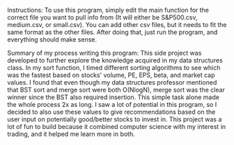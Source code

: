 Instructions:
To use this program, simply edit the main function for the correct file you want to pull info from (It will either be S&P500.csv, medium.csv, or small.csv).
You can add other csv files, but it needs to fit the same format as the other files.
After doing that, just run the program, and everything should make sense.

Summary of my process writing this program:
This side project was developed to further explore the knowledge acquired in my data structures class.
In my sort function, I timed different sorting algorithms to see which was the fastest based on stocks' volume, PE, EPS, beta, and market cap values. I found that even though my data structures professor mentioned that BST sort and merge sort were both O(NlogN), merge sort was the clear winner since the BST also required insertion. This simple task alone made the whole process 2x as long.
I saw a lot of potential in this program, so I decided to also use these values to give recommendations based on the user input on potentially good/better stocks to invest in.
This project was a lot of fun to build because it combined computer science with my interest in trading, and it helped me learn more in both.